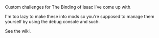 Custom challenges for The Binding of Isaac I've come up with.

I'm too lazy to make these into mods so you're supposed to manage them yourself by using the debug console and such.

See the wiki.
